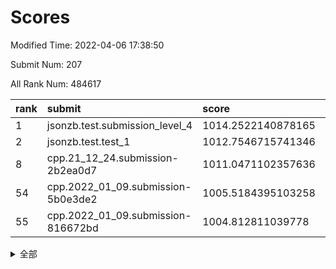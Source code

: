 # Scores

Modified Time: 2022-04-06 17:38:50

Submit Num: 207

All Rank Num: 484617

| rank |               submit               |       score        |       sigma        | pk_num |
| :--- | :--------------------------------- | :----------------- | :----------------- | :----- |
| 1    | jsonzb.test.submission_level_4     | 1014.2522140878165 | 0.8052375379487484 | 9368   |
| 2    | jsonzb.test.test_1                 | 1012.7546715741346 | 0.8268335430851881 | 9369   |
| 8    | cpp.21_12_24.submission-2b2ea0d7   | 1011.0471102357636 | 0.7908498782816538 | 9364   |
| 54   | cpp.2022_01_09.submission-5b0e3de2 | 1005.5184395103258 | 0.7100798348108641 | 9367   |
| 55   | cpp.2022_01_09.submission-816672bd | 1004.812811039778  | 0.7113624995337509 | 9365   |


<details>
<summary>全部</summary>

| rank |                 submit                 |       score        |       sigma        | pk_num |
| :--- | :------------------------------------- | :----------------- | :----------------- | :----- |
| 1    | jsonzb.test.submission_level_4         | 1014.2522140878165 | 0.8052375379487484 | 9368   |
| 2    | jsonzb.test.test_1                     | 1012.7546715741346 | 0.8268335430851881 | 9369   |
| 3    | gobigger.level_3.submission_level_3_39 | 1011.4860605800101 | 0.7669946608933476 | 9366   |
| 4    | gobigger.level_3.submission_level_3_22 | 1011.1895490931581 | 0.7700288577032218 | 9365   |
| 5    | gobigger.level_3.submission_level_3_24 | 1011.1662357866545 | 0.7680322290218462 | 9368   |
| 6    | gobigger.level_3.submission_level_3_42 | 1011.1394051185064 | 0.7869688933902921 | 9368   |
| 7    | gobigger.level_3.submission_level_3_2  | 1011.120721365728  | 0.7669523160536331 | 9357   |
| 8    | cpp.21_12_24.submission-2b2ea0d7       | 1011.0471102357636 | 0.7908498782816538 | 9364   |
| 9    | gobigger.level_3.submission_level_3_43 | 1011.0440706916633 | 0.7615319221136347 | 9365   |
| 10   | gobigger.level_3.submission_level_3_23 | 1010.9231748357009 | 0.7455075151873497 | 9363   |
| 11   | gobigger.level_3.submission_level_3_18 | 1010.8859377147837 | 0.7704103711431463 | 9363   |
| 12   | gobigger.level_3.submission_level_3_12 | 1010.8339980517744 | 0.7507512986635514 | 9366   |
| 13   | gobigger.level_3.submission_level_3_47 | 1010.7112802220072 | 0.7672848080965671 | 9363   |
| 14   | gobigger.level_3.submission_level_3_19 | 1010.6907976425504 | 0.7695021978361227 | 9364   |
| 15   | gobigger.level_3.submission_level_3_21 | 1010.6889123517061 | 0.7931839857308672 | 9366   |
| 16   | gobigger.level_3.submission_level_3_45 | 1010.5143528408834 | 0.7679044470888804 | 9362   |
| 17   | gobigger.level_3.submission_level_3_37 | 1010.5012217565514 | 0.7555759936267843 | 9365   |
| 18   | gobigger.level_3.submission_level_3_20 | 1010.4493684151212 | 0.8100395089211266 | 9363   |
| 19   | gobigger.level_3.submission_level_3_41 | 1010.437559039857  | 0.7800637207418665 | 9364   |
| 20   | gobigger.level_3.submission_level_3_3  | 1010.3093609272347 | 0.7443491609890476 | 9366   |
| 21   | gobigger.level_3.submission_level_3_28 | 1010.2905735008942 | 0.7517369117820831 | 9367   |
| 22   | gobigger.level_3.submission_level_3_36 | 1010.2697017081775 | 0.7571653757130923 | 9366   |
| 23   | gobigger.level_3.submission_level_3_34 | 1010.2077459472251 | 0.7571371526361496 | 9366   |
| 24   | gobigger.level_3.submission_level_3_46 | 1010.1876566319685 | 0.7480349842862085 | 9365   |
| 25   | gobigger.level_3.submission_level_3_7  | 1010.1799403224663 | 0.7688118457300377 | 9361   |
| 26   | gobigger.level_3.submission_level_3_33 | 1010.1773820018216 | 0.7542797825849785 | 9363   |
| 27   | gobigger.level_3.submission_level_3_35 | 1010.1226876053062 | 0.7420409514528815 | 9364   |
| 28   | gobigger.level_3.submission_level_3_9  | 1010.0572163119095 | 0.765390027645386  | 9369   |
| 29   | gobigger.level_3.submission_level_3_27 | 1010.0538387783414 | 0.761338543698     | 9362   |
| 30   | gobigger.level_3.submission_level_3_10 | 1009.953900041612  | 0.7567281729614505 | 9367   |
| 31   | gobigger.level_3.submission_level_3_11 | 1009.893157114436  | 0.7541840786583094 | 9367   |
| 32   | gobigger.level_3.submission_level_3_31 | 1009.8504433940199 | 0.756604706925389  | 9361   |
| 33   | gobigger.level_3.submission_level_3_49 | 1009.8435559832274 | 0.7483296173953261 | 9362   |
| 34   | gobigger.level_3.submission_level_3_38 | 1009.8079028596038 | 0.7503424304031279 | 9361   |
| 35   | gobigger.level_3.submission_level_3_15 | 1009.7273784819969 | 0.7509184342877193 | 9365   |
| 36   | gobigger.level_3.submission_level_3_26 | 1009.6965825744331 | 0.7624551176453469 | 9366   |
| 37   | gobigger.level_3.submission_level_3_14 | 1009.6056702536974 | 0.7705976233188294 | 9366   |
| 38   | gobigger.level_3.submission_level_3_1  | 1009.6043232162418 | 0.7435101326397406 | 9367   |
| 39   | gobigger.level_3.submission_level_3_17 | 1009.5803447257581 | 0.7586953830914879 | 9372   |
| 40   | gobigger.level_3.submission_level_3_8  | 1009.4400707639148 | 0.7491321164527465 | 9368   |
| 41   | gobigger.level_3.submission_level_3_25 | 1009.4331155549788 | 0.7461219692829094 | 9363   |
| 42   | gobigger.level_3.submission_level_3_5  | 1009.4226720648062 | 0.7624272964390394 | 9368   |
| 43   | gobigger.level_3.submission_level_3_30 | 1009.337271421216  | 0.7487407830226208 | 9366   |
| 44   | gobigger.level_3.submission_level_3_16 | 1009.2131182230014 | 0.7409644261297279 | 9367   |
| 45   | gobigger.level_3.submission_level_3_4  | 1009.1653192662288 | 0.7564122028720887 | 9361   |
| 46   | gobigger.level_3.submission_level_3_6  | 1009.1561822115692 | 0.753793291402098  | 9367   |
| 47   | gobigger.level_3.submission_level_3_40 | 1009.117889851021  | 0.7476333430090847 | 9364   |
| 48   | gobigger.level_3.submission_level_3_29 | 1008.964009029605  | 0.7568799509992258 | 9365   |
| 49   | gobigger.level_3.submission_level_3_44 | 1008.9484162745204 | 0.7585348889647208 | 9363   |
| 50   | gobigger.level_3.submission_level_3_48 | 1008.8657345913689 | 0.7403851755648796 | 9368   |
| 51   | gobigger.level_3.submission_level_3_13 | 1008.8413202765346 | 0.74553837094187   | 9366   |
| 52   | gobigger.level_3.submission_level_3_32 | 1008.7976774829092 | 0.761034710091112  | 9361   |
| 53   | gobigger.level_3.submission_level_3_0  | 1008.5670148772554 | 0.73575750941363   | 9366   |
| 54   | cpp.2022_01_09.submission-5b0e3de2     | 1005.5184395103258 | 0.7100798348108641 | 9367   |
| 55   | cpp.2022_01_09.submission-816672bd     | 1004.812811039778  | 0.7113624995337509 | 9365   |
| 56   | gobigger.level_1.submission_level_1_34 | 1004.4861492710057 | 0.7139657559027085 | 9362   |
| 57   | gobigger.level_1.submission_level_1_35 | 1004.3512006713444 | 0.7235204981258602 | 9366   |
| 58   | gobigger.level_1.submission_level_1_40 | 1004.3322620644649 | 0.71600067991625   | 9360   |
| 59   | gobigger.level_1.submission_level_1_18 | 1004.2504387840327 | 0.7259985447181165 | 9361   |
| 60   | gobigger.level_1.submission_level_1_3  | 1004.196183035827  | 0.7100668322257861 | 9361   |
| 61   | gobigger.level_1.submission_level_1_7  | 1004.1230492660818 | 0.7085449253411835 | 9368   |
| 62   | gobigger.level_1.submission_level_1_30 | 1004.1035304018837 | 0.7230018960933687 | 9365   |
| 63   | gobigger.level_1.submission_level_1_45 | 1004.0184745503984 | 0.7149367335578592 | 9367   |
| 64   | gobigger.level_1.submission_level_1_47 | 1003.9825839403637 | 0.7229428894599689 | 9365   |
| 65   | gobigger.level_1.submission_level_1_8  | 1003.873761811077  | 0.7187448203948988 | 9363   |
| 66   | gobigger.level_1.submission_level_1_37 | 1003.8355742706522 | 0.7289521556491272 | 9365   |
| 67   | gobigger.level_1.submission_level_1_27 | 1003.8275196114473 | 0.7083082311230263 | 9371   |
| 68   | gobigger.level_1.submission_level_1_19 | 1003.7804899676491 | 0.7155203976675119 | 9361   |
| 69   | gobigger.level_1.submission_level_1_32 | 1003.5345065449696 | 0.7255914774252805 | 9366   |
| 70   | gobigger.level_1.submission_level_1_46 | 1003.487923875493  | 0.7200909372318955 | 9365   |
| 71   | gobigger.level_1.submission_level_1_26 | 1003.478057645006  | 0.7130314932981429 | 9366   |
| 72   | gobigger.level_1.submission_level_1_23 | 1003.4565964340509 | 0.714362449736845  | 9368   |
| 73   | gobigger.level_1.submission_level_1_43 | 1003.4225821698973 | 0.7231590895283144 | 9364   |
| 74   | gobigger.level_1.submission_level_1_20 | 1003.399705245468  | 0.7206769985985139 | 9369   |
| 75   | gobigger.level_1.submission_level_1_41 | 1003.3744198213391 | 0.7280880859234736 | 9365   |
| 76   | gobigger.level_1.submission_level_1_5  | 1003.3399873927261 | 0.7299045727393938 | 9362   |
| 77   | gobigger.level_1.submission_level_1_28 | 1003.2339537400704 | 0.7257600519142677 | 9373   |
| 78   | gobigger.level_1.submission_level_1_36 | 1003.2229082383279 | 0.7227950396748071 | 9367   |
| 79   | gobigger.level_1.submission_level_1_12 | 1003.2033439426415 | 0.7069500873713116 | 9365   |
| 80   | gobigger.level_1.submission_level_1_49 | 1003.1783379719385 | 0.7214509762579973 | 9363   |
| 81   | gobigger.level_1.submission_level_1_4  | 1003.1412777304429 | 0.7098837179509366 | 9362   |
| 82   | gobigger.level_1.submission_level_1_0  | 1003.1406679866467 | 0.7139192876405496 | 9364   |
| 83   | gobigger.level_1.submission_level_1_25 | 1003.1000259894868 | 0.7230046822029735 | 9369   |
| 84   | gobigger.level_1.submission_level_1_48 | 1003.0562342896159 | 0.7104299624325626 | 9364   |
| 85   | gobigger.level_1.submission_level_1_13 | 1003.0525017135614 | 0.7141849364642424 | 9369   |
| 86   | gobigger.level_1.submission_level_1_1  | 1003.049891739326  | 0.7242502810248079 | 9371   |
| 87   | gobigger.level_1.submission_level_1_16 | 1003.0278267308399 | 0.7027480418258435 | 9369   |
| 88   | gobigger.level_1.submission_level_1_22 | 1002.9988103336161 | 0.7153775679159797 | 9364   |
| 89   | gobigger.level_1.submission_level_1_11 | 1002.9938015774366 | 0.7173523112010513 | 9366   |
| 90   | gobigger.level_1.submission_level_1_38 | 1002.9771620011578 | 0.7146878660704316 | 9363   |
| 91   | gobigger.level_1.submission_level_1_15 | 1002.9245899807977 | 0.7077512447168829 | 9367   |
| 92   | gobigger.level_1.submission_level_1_29 | 1002.9098213102429 | 0.7252420764776027 | 9363   |
| 93   | gobigger.level_1.submission_level_1_14 | 1002.8736663973251 | 0.7080404725482778 | 9369   |
| 94   | gobigger.level_1.submission_level_1_44 | 1002.6787581861561 | 0.7125218822013055 | 9364   |
| 95   | gobigger.level_1.submission_level_1_42 | 1002.6770357437392 | 0.7124038814901187 | 9366   |
| 96   | gobigger.level_1.submission_level_1_24 | 1002.6448150129661 | 0.7143374067206073 | 9363   |
| 97   | gobigger.level_1.submission_level_1_10 | 1002.5547802465568 | 0.7097844775459891 | 9362   |
| 98   | gobigger.level_1.submission_level_1_9  | 1002.5492000414221 | 0.7130128042209745 | 9366   |
| 99   | gobigger.level_1.submission_level_1_33 | 1002.5394983918983 | 0.7153376351289062 | 9367   |
| 100  | gobigger.level_1.submission_level_1_31 | 1002.5323027223328 | 0.7117835809702502 | 9359   |
| 101  | gobigger.level_1.submission_level_1_39 | 1002.5217995081887 | 0.7266572025319056 | 9359   |
| 102  | gobigger.level_1.submission_level_1_17 | 1002.2823604140016 | 0.7125971553733256 | 9364   |
| 103  | gobigger.level_1.submission_level_1_6  | 1002.0733337256985 | 0.7152961294247416 | 9365   |
| 104  | gobigger.level_1.submission_level_1_2  | 1002.022188247774  | 0.7156542943672981 | 9362   |
| 105  | gobigger.level_1.submission_level_1_21 | 1001.9106391582296 | 0.7068784248131013 | 9361   |
| 106  | gobigger.random.submission_random_39   | 997.7736472232602  | 0.7112273449609835 | 9367   |
| 107  | gobigger.random.submission_random_10   | 997.420645085373   | 0.7004057833668607 | 9360   |
| 108  | gobigger.random.submission_random_34   | 997.2315572270738  | 0.7059953466450297 | 9365   |
| 109  | gobigger.random.submission_random_6    | 997.1316058665353  | 0.7184050449760181 | 9368   |
| 110  | gobigger.random.submission_random_7    | 997.0015750005292  | 0.7159536826722109 | 9367   |
| 111  | gobigger.random.submission_random_9    | 996.9494925910351  | 0.7063870843074791 | 9367   |
| 112  | gobigger.random.submission_random_20   | 996.9256180266256  | 0.7098397621570717 | 9364   |
| 113  | gobigger.random.submission_random_43   | 996.8761199536087  | 0.715836387080088  | 9368   |
| 114  | gobigger.random.submission_random_40   | 996.8538652886899  | 0.7098193014750246 | 9366   |
| 115  | gobigger.random.submission_random_48   | 996.7431750749198  | 0.7104151323518231 | 9369   |
| 116  | gobigger.random.submission_random_41   | 996.6675744234061  | 0.7064115844699369 | 9363   |
| 117  | gobigger.random.submission_random_49   | 996.5466839505194  | 0.6992886692759106 | 9360   |
| 118  | gobigger.random.submission_random_14   | 996.5339997400164  | 0.7082892615008727 | 9362   |
| 119  | gobigger.random.submission_random_12   | 996.5272210569178  | 0.7115144462101736 | 9364   |
| 120  | gobigger.random.submission_random_24   | 996.4989254956156  | 0.7057750977412329 | 9369   |
| 121  | gobigger.random.submission_random_3    | 996.4685464873825  | 0.7108028495650284 | 9361   |
| 122  | gobigger.random.submission_random_31   | 996.4553904089884  | 0.7111352006257972 | 9366   |
| 123  | gobigger.random.submission_random_45   | 996.3662649036605  | 0.7186766432955843 | 9361   |
| 124  | gobigger.random.submission_random_42   | 996.3586644530714  | 0.7096804928320326 | 9360   |
| 125  | gobigger.random.submission_random_18   | 996.3416839777694  | 0.7091728113258049 | 9363   |
| 126  | gobigger.random.submission_random_16   | 996.3111722300595  | 0.7049412233376446 | 9363   |
| 127  | gobigger.random.submission_random_0    | 996.2764349573582  | 0.7060436252968075 | 9356   |
| 128  | gobigger.random.submission_random_21   | 996.2373945765669  | 0.7127336262667195 | 9367   |
| 129  | gobigger.random.submission_random_25   | 996.1738808778423  | 0.7063133891805372 | 9364   |
| 130  | gobigger.random.submission_random_28   | 996.1339003864815  | 0.7067388727919659 | 9366   |
| 131  | gobigger.random.submission_random_5    | 996.0508190455836  | 0.7118292210414271 | 9359   |
| 132  | gobigger.random.submission_random_38   | 996.033726768802   | 0.6959880254020314 | 9369   |
| 133  | gobigger.random.submission_random_29   | 995.994099208311   | 0.7167131571381102 | 9366   |
| 134  | gobigger.random.submission_random_19   | 995.9742360416411  | 0.7053841428169656 | 9363   |
| 135  | gobigger.random.submission_random_13   | 995.9625324991242  | 0.7138659340471253 | 9361   |
| 136  | gobigger.random.submission_random_1    | 995.950056184885   | 0.7127125282540963 | 9367   |
| 137  | gobigger.random.submission_random_30   | 995.9268467143169  | 0.7197708149278765 | 9367   |
| 138  | gobigger.random.submission_random_33   | 995.874629072352   | 0.716988279972339  | 9361   |
| 139  | gobigger.random.submission_random_4    | 995.8455764159726  | 0.705340624493173  | 9359   |
| 140  | gobigger.random.submission_random_37   | 995.8029180266333  | 0.7127294870198481 | 9364   |
| 141  | gobigger.random.submission_random_8    | 995.7416757865138  | 0.7135516830073367 | 9365   |
| 142  | gobigger.random.submission_random_11   | 995.7314649080869  | 0.7162808968640099 | 9363   |
| 143  | gobigger.random.submission_random_26   | 995.7239298966301  | 0.7176541229856397 | 9360   |
| 144  | gobigger.random.submission_random_22   | 995.7001140778801  | 0.7019028657076373 | 9363   |
| 145  | gobigger.random.submission_random_47   | 995.6546296251017  | 0.7148426764814949 | 9357   |
| 146  | gobigger.random.submission_random_23   | 995.563203547482   | 0.7152141330777194 | 9359   |
| 147  | gobigger.random.submission_random_36   | 995.5473629785275  | 0.7206921911698608 | 9361   |
| 148  | gobigger.random.submission_random_44   | 995.5347374828458  | 0.7100124602011959 | 9365   |
| 149  | gobigger.random.submission_random_35   | 995.4415062347427  | 0.711142241127676  | 9361   |
| 150  | gobigger.random.submission_random_15   | 995.3192713137915  | 0.7154917616255345 | 9369   |
| 151  | gobigger.random.submission_random_17   | 995.2416081801788  | 0.7213826861363568 | 9366   |
| 152  | gobigger.random.submission_random_27   | 995.0952787092435  | 0.7079882164525724 | 9361   |
| 153  | gobigger.random.submission_random_32   | 995.0158466194575  | 0.7164257139820489 | 9364   |
| 154  | gobigger.random.submission_random_46   | 994.8932017916919  | 0.7049462374474297 | 9368   |
| 155  | gobigger.random.submission_random_2    | 994.8275541621531  | 0.7267734021738834 | 9363   |
| 156  | gobigger.level_2.submission_level_2_16 | 994.4007698195553  | 0.7200300012722489 | 9366   |
| 157  | gobigger.level_2.submission_level_2_5  | 993.7355472902813  | 0.7553249887159801 | 9368   |
| 158  | gobigger.level_2.submission_level_2_47 | 993.3815065778828  | 0.7405552528410322 | 9364   |
| 159  | gobigger.level_2.submission_level_2_2  | 993.1892390067009  | 0.7399495033656057 | 9364   |
| 160  | gobigger.level_2.submission_level_2_3  | 993.0901673536835  | 0.738139181975757  | 9362   |
| 161  | gobigger.level_2.submission_level_2_32 | 992.9917030137194  | 0.7340695636821029 | 9366   |
| 162  | gobigger.level_2.submission_level_2_26 | 992.9876121088777  | 0.757585672453234  | 9365   |
| 163  | gobigger.level_2.submission_level_2_25 | 992.9383083631287  | 0.7513048316747577 | 9361   |
| 164  | gobigger.level_2.submission_level_2_48 | 992.9082264623792  | 0.737287755827409  | 9360   |
| 165  | gobigger.level_2.submission_level_2_22 | 992.8030915470531  | 0.7451437678156695 | 9363   |
| 166  | gobigger.level_2.submission_level_2_1  | 992.7872870384656  | 0.7362597074696271 | 9367   |
| 167  | gobigger.level_2.submission_level_2_6  | 992.7045459510343  | 0.7429523787959222 | 9365   |
| 168  | gobigger.level_2.submission_level_2_17 | 992.502341117165   | 0.7517692760459103 | 9360   |
| 169  | gobigger.level_2.submission_level_2_34 | 992.4664229715713  | 0.7509196617455162 | 9364   |
| 170  | gobigger.level_2.submission_level_2_20 | 992.4194773814252  | 0.7362472169017765 | 9368   |
| 171  | gobigger.level_2.submission_level_2_43 | 992.38057274594    | 0.767067071392836  | 9357   |
| 172  | gobigger.level_2.submission_level_2_37 | 992.3552928725686  | 0.7457508033584461 | 9371   |
| 173  | gobigger.level_2.submission_level_2_45 | 992.339077276341   | 0.7624121598169398 | 9368   |
| 174  | gobigger.level_2.submission_level_2_44 | 992.3257680715575  | 0.7315353318601987 | 9370   |
| 175  | gobigger.level_2.submission_level_2_11 | 992.3206011662028  | 0.7408159458148802 | 9361   |
| 176  | gobigger.level_2.submission_level_2_8  | 992.2686318913358  | 0.735264524938098  | 9368   |
| 177  | gobigger.level_2.submission_level_2_23 | 992.2285210604484  | 0.7308759705433345 | 9361   |
| 178  | gobigger.level_2.submission_level_2_31 | 992.196505004887   | 0.7364456913082705 | 9367   |
| 179  | gobigger.level_2.submission_level_2_15 | 992.1743256331424  | 0.7690851362670809 | 9369   |
| 180  | gobigger.level_2.submission_level_2_40 | 992.1478721167534  | 0.7454763724145561 | 9365   |
| 181  | gobigger.level_2.submission_level_2_12 | 992.0724836739388  | 0.7503635021095585 | 9362   |
| 182  | gobigger.level_2.submission_level_2_49 | 992.0490217058881  | 0.7501684746521285 | 9359   |
| 183  | gobigger.level_2.submission_level_2_36 | 992.0048250746138  | 0.7537812100863345 | 9370   |
| 184  | gobigger.level_2.submission_level_2_35 | 991.9989040417353  | 0.7504352692206446 | 9364   |
| 185  | gobigger.level_2.submission_level_2_14 | 991.9084428472986  | 0.7561859409219808 | 9367   |
| 186  | gobigger.level_2.submission_level_2_7  | 991.8785957063602  | 0.7494595932270274 | 9363   |
| 187  | gobigger.level_2.submission_level_2_42 | 991.8514287517486  | 0.7525905164448434 | 9369   |
| 188  | gobigger.level_2.submission_level_2_39 | 991.7696804892071  | 0.7317662557128822 | 9363   |
| 189  | gobigger.level_2.submission_level_2_46 | 991.7209946400961  | 0.7647518432691865 | 9364   |
| 190  | gobigger.level_2.submission_level_2_38 | 991.6919013548563  | 0.7525880000612437 | 9368   |
| 191  | gobigger.level_2.submission_level_2_4  | 991.4996456545973  | 0.7478719041941567 | 9368   |
| 192  | gobigger.level_2.submission_level_2_41 | 991.4861207176773  | 0.7447179769414265 | 9362   |
| 193  | gobigger.level_2.submission_level_2_9  | 991.4676353879406  | 0.7590802610324443 | 9367   |
| 194  | gobigger.level_2.submission_level_2_27 | 991.4151621982761  | 0.7482331089114845 | 9362   |
| 195  | gobigger.level_2.submission_level_2_30 | 991.3745347956175  | 0.7477168780302503 | 9366   |
| 196  | gobigger.level_2.submission_level_2_33 | 991.3368137053563  | 0.7513281320829707 | 9367   |
| 197  | gobigger.level_2.submission_level_2_21 | 991.3327851764957  | 0.7348293324140055 | 9367   |
| 198  | gobigger.level_2.submission_level_2_24 | 991.2886453988287  | 0.7380718181012377 | 9362   |
| 199  | gobigger.level_2.submission_level_2_10 | 991.1397764708619  | 0.7406954649422464 | 9362   |
| 200  | gobigger.level_2.submission_level_2_19 | 990.9991380834615  | 0.7781166446859443 | 9361   |
| 201  | gobigger.level_2.submission_level_2_0  | 990.9292416855841  | 0.7717307057045216 | 9368   |
| 202  | gobigger.level_2.submission_level_2_13 | 990.8473389560918  | 0.7607689399895069 | 9363   |
| 203  | gobigger.level_2.submission_level_2_29 | 990.7838716897013  | 0.7494634912187591 | 9367   |
| 204  | gobigger.level_2.submission_level_2_18 | 990.7687274559665  | 0.7477849869973232 | 9363   |
| 205  | gobigger.level_2.submission_level_2_28 | 989.9391355596049  | 0.7683190789623201 | 9359   |
| 206  | gobigger.none.submission_none_0        | 977.7212380447621  | 1.3143578432197103 | 9365   |
| 207  | gobigger.none.submission_none_1        | 974.8228072125003  | 1.5727603996291077 | 9363   |

</details>